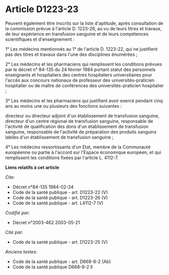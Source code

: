 # Article D1223-23

Peuvent également être inscrits sur la liste d'aptitude, après consultation de la commission prévue à l'article D. 1223-26,
au vu de leurs titres et travaux, de leur expérience en transfusion sanguine et de leurs compétences scientifiques et
d'enseignement :

1° Les médecins mentionnés au 1° de l'article D. 1223-22, qui ne justifient pas des titres et travaux dans l'une des
disciplines énumérées ;

2° Les médecins et les pharmaciens qui remplissent les conditions prévues par le décret n° 84-135 du 24 février 1984 portant
statut des personnels enseignants et hospitaliers des centres hospitaliers universitaires pour l'accès aux concours nationaux
de professeur des universités-praticien hospitalier ou de maître de conférences des universités-praticien hospitalier ;

3° Les médecins et les pharmaciens qui justifient avoir exercé pendant cinq ans au moins une ou plusieurs des fonctions
suivantes :

directeur ou directeur adjoint d'un établissement de transfusion sanguine, directeur d'un centre régional de transfusion
sanguine, responsable de l'activité de qualification des dons d'un établissement de transfusion sanguine, responsable de
l'activité de préparation des produits sanguins labiles d'un établissement de transfusion sanguine ;

4° Les médecins ressortissants d'un Etat, membre de la Communauté européenne ou partie à l'accord sur l'Espace économique
européen, et qui remplissent les conditions fixées par l'article L. 4112-7.

**Liens relatifs à cet article**

_Cite_:

  - Décret n°84-135 1984-02-24
  - Code de la santé publique - art. D1223-22 (V)
  - Code de la santé publique - art. D1223-26 (V)
  - Code de la santé publique - art. L4112-7 (V)

_Codifié par_:

  - Décret n°2003-462 2003-05-21

_Cité par_:

  - Code de la santé publique - art. D1223-25 (V)

_Anciens textes_:

  - Code de la santé publique - art. D668-8-2 (Ab)
  - Code de la santé publique D668-8-2 II
